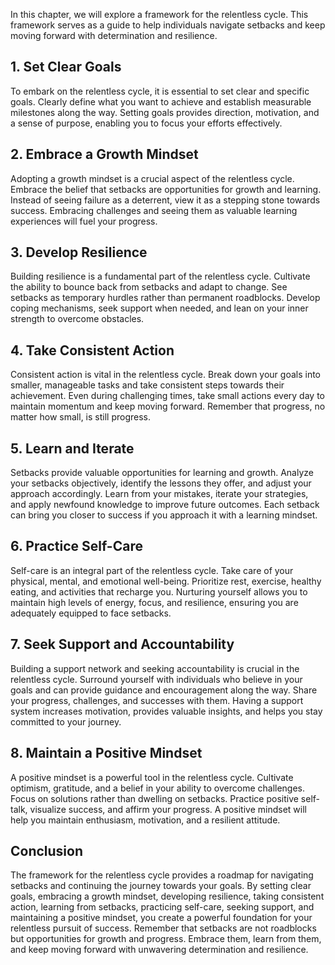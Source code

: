 
In this chapter, we will explore a framework for the relentless cycle. This framework serves as a guide to help individuals navigate setbacks and keep moving forward with determination and resilience.

**1. Set Clear Goals**
----------------------

To embark on the relentless cycle, it is essential to set clear and specific goals. Clearly define what you want to achieve and establish measurable milestones along the way. Setting goals provides direction, motivation, and a sense of purpose, enabling you to focus your efforts effectively.

**2. Embrace a Growth Mindset**
-------------------------------

Adopting a growth mindset is a crucial aspect of the relentless cycle. Embrace the belief that setbacks are opportunities for growth and learning. Instead of seeing failure as a deterrent, view it as a stepping stone towards success. Embracing challenges and seeing them as valuable learning experiences will fuel your progress.

**3. Develop Resilience**
-------------------------

Building resilience is a fundamental part of the relentless cycle. Cultivate the ability to bounce back from setbacks and adapt to change. See setbacks as temporary hurdles rather than permanent roadblocks. Develop coping mechanisms, seek support when needed, and lean on your inner strength to overcome obstacles.

**4. Take Consistent Action**
-----------------------------

Consistent action is vital in the relentless cycle. Break down your goals into smaller, manageable tasks and take consistent steps towards their achievement. Even during challenging times, take small actions every day to maintain momentum and keep moving forward. Remember that progress, no matter how small, is still progress.

**5. Learn and Iterate**
------------------------

Setbacks provide valuable opportunities for learning and growth. Analyze your setbacks objectively, identify the lessons they offer, and adjust your approach accordingly. Learn from your mistakes, iterate your strategies, and apply newfound knowledge to improve future outcomes. Each setback can bring you closer to success if you approach it with a learning mindset.

**6. Practice Self-Care**
-------------------------

Self-care is an integral part of the relentless cycle. Take care of your physical, mental, and emotional well-being. Prioritize rest, exercise, healthy eating, and activities that recharge you. Nurturing yourself allows you to maintain high levels of energy, focus, and resilience, ensuring you are adequately equipped to face setbacks.

**7. Seek Support and Accountability**
--------------------------------------

Building a support network and seeking accountability is crucial in the relentless cycle. Surround yourself with individuals who believe in your goals and can provide guidance and encouragement along the way. Share your progress, challenges, and successes with them. Having a support system increases motivation, provides valuable insights, and helps you stay committed to your journey.

**8. Maintain a Positive Mindset**
----------------------------------

A positive mindset is a powerful tool in the relentless cycle. Cultivate optimism, gratitude, and a belief in your ability to overcome challenges. Focus on solutions rather than dwelling on setbacks. Practice positive self-talk, visualize success, and affirm your progress. A positive mindset will help you maintain enthusiasm, motivation, and a resilient attitude.

**Conclusion**
--------------

The framework for the relentless cycle provides a roadmap for navigating setbacks and continuing the journey towards your goals. By setting clear goals, embracing a growth mindset, developing resilience, taking consistent action, learning from setbacks, practicing self-care, seeking support, and maintaining a positive mindset, you create a powerful foundation for your relentless pursuit of success. Remember that setbacks are not roadblocks but opportunities for growth and progress. Embrace them, learn from them, and keep moving forward with unwavering determination and resilience.

